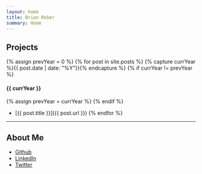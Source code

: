 ```yaml
---
layout: home
title: Brian Reber
summary: Home
---
```


## Projects

{% assign prevYear = 0 %}
{% for post in site.posts %}
{% capture currYear %}{{ post.date | date: "%Y"}}{% endcapture %}
{% if currYear != prevYear %}
#### {{ currYear }}
{% assign prevYear = currYear %}
{% endif %}
* [{{ post.title }}]({{ post.url }})
{% endfor %}

---

## About Me

* [Github](http://github.com/breber)
* [LinkedIn](http://www.linkedin.com/in/breber)
* [Twitter](http://twitter.com/brian_reber)
